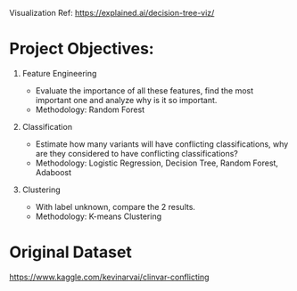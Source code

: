 Visualization Ref: https://explained.ai/decision-tree-viz/

# Project Objectives:
1. Feature Engineering
	* Evaluate the importance of all these features, find the most important one and analyze why is it so important.
   	* Methodology: Random Forest
	
2. Classification
	* Estimate how many variants will have conflicting classifications, why are they considered to have conflicting classifications?
	* Methodology: Logistic Regression, Decision Tree, Random Forest, Adaboost

3. Clustering
	* With label unknown, compare the 2 results.
  	* Methodology: K-means Clustering

# Original Dataset
https://www.kaggle.com/kevinarvai/clinvar-conflicting
